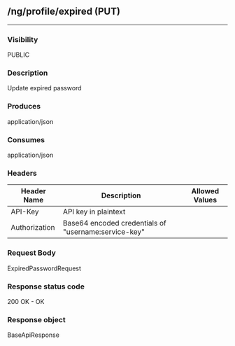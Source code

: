 ## /ng/profile/expired (PUT)
---
### Visibility
PUBLIC
### Description
Update expired password
### Produces
application/json
### Consumes
application/json
### Headers
| Header Name | Description | Allowed Values |
| ----------- | ----------- | ----------- |
| API-Key | API key in plaintext |  |
| Authorization | Base64 encoded credentials of &quot;username:service-key&quot; |  |
### Request Body
ExpiredPasswordRequest
### Response status code
200 OK - OK
### Response object
BaseApiResponse
